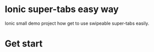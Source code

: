 # Ionic super-tabs easy way

Ionic small demo project how get to use swipeable super-tabs easily.

# Get start


